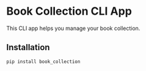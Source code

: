 # Book Collection CLI App

This CLI app helps you manage your book collection.

## Installation

```bash
pip install book_collection
